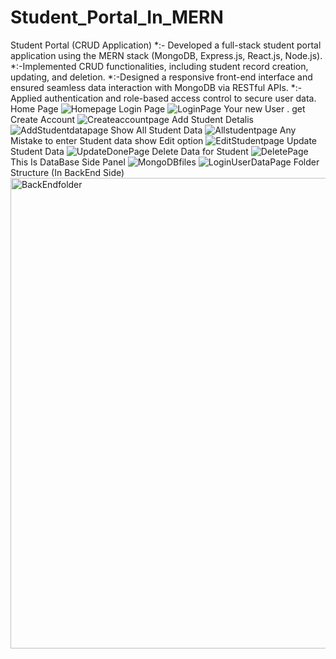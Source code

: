 # Student_Portal_In_MERN
Student Portal (CRUD Application)
*:- Developed a full-stack student portal application using the MERN stack (MongoDB, Express.js, React.js, Node.js).
*:-Implemented CRUD functionalities, including student record creation, updating, and deletion.
*:-Designed a responsive front-end interface and ensured seamless data interaction with MongoDB via RESTful APIs.
*:-Applied authentication and role-based access control to secure user data.
Home Page
![Homepage](https://github.com/user-attachments/assets/8a2413c9-2917-4c07-ba3a-c7ac1bbc90f2)
Login Page
![LoginPage](https://github.com/user-attachments/assets/0267a410-9391-475d-a82b-4f1de30a8905) 
Your new User . get  Create Account
![Createaccountpage](https://github.com/user-attachments/assets/5443d801-05f8-455a-a9b6-bc8dd6765e5a)
Add Student Detalis
![AddStudentdatapage](https://github.com/user-attachments/assets/19315295-ff8e-4bef-892f-7cf34a4ca277)
Show All Student Data 
![Allstudentpage](https://github.com/user-attachments/assets/1fd537be-159c-47d9-a325-7b4c97f38f24)
Any Mistake to enter Student data show Edit option
![EditStudentpage](https://github.com/user-attachments/assets/1820c368-3526-48ed-b49f-5bea12bbc805)
Update Student Data 
![UpdateDonePage](https://github.com/user-attachments/assets/18cf5d54-b1c9-48e6-99d6-de533199cda0)
Delete  Data for Student
![DeletePage](https://github.com/user-attachments/assets/37ebd14f-74f7-4c17-ba1b-d7cd6a456fe1)
This Is DataBase Side Panel
![MongoDBfiles](https://github.com/user-attachments/assets/6c9b1118-bdd3-400e-9956-556c86f11d93)
![LoginUserDataPage](https://github.com/user-attachments/assets/fe0c78d3-d26b-4510-b06d-03c27c59e656)
Folder Structure (In BackEnd Side)
<img width="1913" height="753" alt="BackEndfolder" src="https://github.com/user-attachments/assets/65c20543-02cc-403e-b28e-0fc97b407e5f" />
